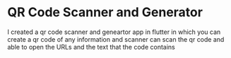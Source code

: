 # QR Code Scanner and Generator
 I created a qr code scanner and geneartor app in flutter in which you can create a qr code of any information and scanner can scan the qr code and able to open the URLs and the text that the code contains
